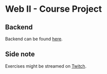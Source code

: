 # Web II - Course Project

## Backend
Backend can be found [here]().

## Side note
Exercises might be streamed on [Twitch](https://www.twitch.tv/ecs0w).